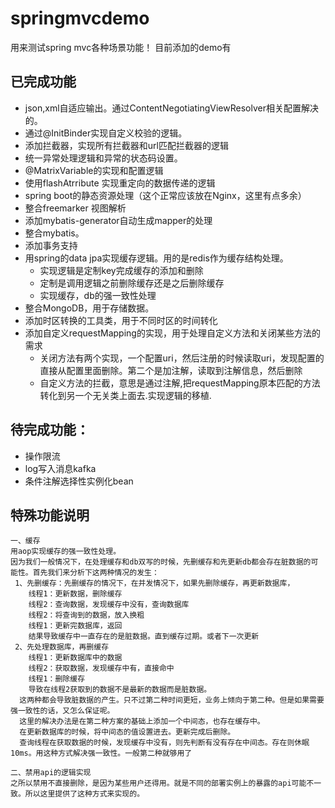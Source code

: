 # springmvcdemo
用来测试spring mvc各种场景功能！
目前添加的demo有
## 已完成功能
 - json,xml自适应输出。通过ContentNegotiatingViewResolver相关配置解决的。
 - 通过@InitBinder实现自定义校验的逻辑。
 - 添加拦截器，实现所有拦截器和url匹配拦截器的逻辑
 - 统一异常处理逻辑和异常的状态码设置。
 - @MatrixVariable的实现和配置逻辑
 - 使用flashAtrribute 实现重定向的数据传递的逻辑
 - spring boot的静态资源处理（这个正常应该放在Nginx，这里有点多余）
 - 整合freemarker 视图解析
 - 添加mybatis-generator自动生成mapper的处理
 - 整合mybatis。
 - 添加事务支持
 - 用spring的data jpa实现缓存逻辑。用的是redis作为缓存结构处理。
    - 实现逻辑是定制key完成缓存的添加和删除
    - 定制是调用逻辑之前删除缓存还是之后删除缓存
    - 实现缓存，db的强一致性处理
 - 整合MongoDB，用于存储数据。
 - 添加时区转换的工具类，用于不同时区的时间转化
 - 添加自定义requestMapping的实现，用于处理自定义方法和关闭某些方法的需求
    - 关闭方法有两个实现，一个配置uri，然后注册的时候读取uri，发现配置的直接从配置里面删除。第二个是加注解，读取到注解信息，然后删除
    - 自定义方法的拦截，意思是通过注解,把requestMapping原本匹配的方法转化到另一个无关类上面去.实现逻辑的移植.
 
 ## 待完成功能：
 - 操作限流
 - log写入消息kafka
 - 条件注解选择性实例化bean
 
 ## 特殊功能说明
    一、缓存
    用aop实现缓存的强一致性处理。
    因为我们一般情况下，在处理缓存和db双写的时候，先删缓存和先更新db都会存在脏数据的可能性。首先我们来分析下这两种情况的发生：
     1、先删缓存：先删缓存的情况下，在并发情况下，如果先删除缓存，再更新数据库，
        线程1：更新数据，删除缓存
        线程2：查询数据，发现缓存中没有，查询数据库
        线程2：将查询到的数据，放入换粗
        线程1：更新完数据库，返回
        结果导致缓存中一直存在的是脏数据。直到缓存过期。或者下一次更新
     2、先处理数据库，再删缓存
        线程1：更新数据库中的数据
        线程2：获取数据，发现缓存中有，直接命中
        线程1：删除缓存
        导致在线程2获取到的数据不是最新的数据而是脏数据。
      这两种都会导致脏数据的产生。只不过第二种时间更短，业务上倾向于第二种。但是如果需要强一致性的话，又怎么保证呢。
      这里的解决办法是在第二种方案的基础上添加一个中间态，也存在缓存中。
      在更新数据库的时候，将中间态的值设置进去。更新完成后删除。
      查询线程在获取数据的时候，发现缓存中没有，则先判断有没有存在中间态。存在则休眠10ms。用这种方式解决强一致性。一般第二种就够用了
    
    二、禁用api的逻辑实现
    之所以禁用不直接删除，是因为某些用户还得用。就是不同的部署实例上的暴露的api可能不一致。所以这里提供了这种方式来实现的。
